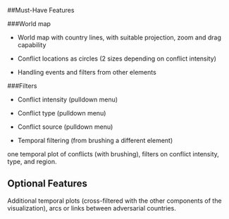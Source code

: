 ##Must-Have Features

###World map 

* World map with country lines, with suitable projection, zoom and drag capability

* Conflict locations as circles (2 sizes depending on conflict intensity)

* Handling events and filters from other elements

###Filters

* Conflict intensity (pulldown menu)

* Conflict type (pulldown menu) 

* Conflict source (pulldown menu) 

* Temporal filtering (from brushing a different element)


one temporal plot of conflicts (with brushing), filters on conflict intensity, type, and region.

**Optional Features**
-----------------------
Additional temporal plots (cross-filtered with the other components of the visualization), arcs or links between adversarial countries.
